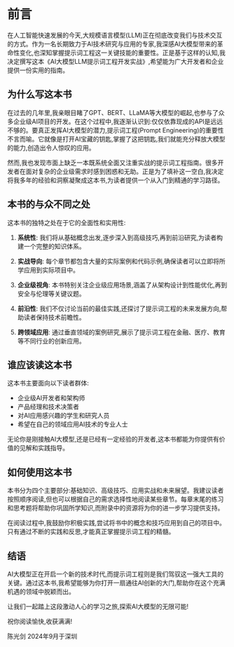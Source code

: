 
# 前言

在人工智能快速发展的今天,大规模语言模型(LLM)正在彻底改变我们与技术交互的方式。作为一名长期致力于AI技术研究与应用的专家,我深感AI大模型带来的革命性变化,也深知掌握提示词工程这一关键技能的重要性。正是基于这样的认知,我决定撰写这本《AI大模型LLM提示词工程开发实战》,希望能为广大开发者和企业提供一份实用的指南。

## 为什么写这本书

在过去的几年里,我亲眼目睹了GPT、BERT、LLaMA等大模型的崛起,也参与了众多企业级AI项目的开发。在这个过程中,我逐渐认识到:仅仅依靠现成的API是远远不够的。要真正发挥AI大模型的潜力,提示词工程(Prompt Engineering)的重要性不言而喻。它就像是打开AI宝藏的钥匙,掌握了这把钥匙,我们就能充分释放大模型的能力,创造出令人惊叹的应用。

然而,我也发现市面上缺乏一本既系统全面又注重实战的提示词工程指南。很多开发者在面对复杂的企业级需求时感到困惑和无助。正是为了填补这一空白,我决定将我多年的经验和洞察凝聚成这本书,为读者提供一个从入门到精通的学习路径。

## 本书的与众不同之处

这本书的独特之处在于它的全面性和实用性:

1. **系统性**: 我们将从基础概念出发,逐步深入到高级技巧,再到前沿研究,为读者构建一个完整的知识体系。

2. **实战导向**: 每个章节都包含大量的实际案例和代码示例,确保读者可以立即将所学应用到实际项目中。

3. **企业级视角**: 本书特别关注企业级应用场景,涵盖了从架构设计到性能优化,再到安全与伦理等关键议题。

4. **前沿性**: 我们不仅讨论当前的最佳实践,还探讨了提示词工程的未来发展方向,帮助读者保持技术前瞻性。

5. **跨领域应用**: 通过垂直领域的案例研究,展示了提示词工程在金融、医疗、教育等不同行业的创新应用。

## 谁应该读这本书

这本书主要面向以下读者群体:

- 企业级AI开发者和架构师
- 产品经理和技术决策者
- 对AI应用感兴趣的学生和研究人员
- 希望在自己的领域应用AI技术的专业人士

无论你是刚接触AI大模型,还是已经有一定经验的开发者,这本书都能为你提供有价值的见解和实践指导。

## 如何使用这本书

本书分为四个主要部分:基础知识、高级技巧、应用实战和未来展望。我建议读者按照顺序阅读,但也可以根据自己的需求选择性地阅读某些章节。每章末尾的练习和思考题将帮助你巩固所学知识,而附录中的资源将为你的进一步学习提供支持。

在阅读过程中,我鼓励你积极实践,尝试将书中的概念和技巧应用到自己的项目中。只有通过不断的实践和反思,才能真正掌握提示词工程的精髓。

## 结语

AI大模型正在开启一个新的技术时代,而提示词工程则是我们驾驭这一强大工具的关键。通过这本书,我希望能够为你打开一扇通往AI创新的大门,帮助你在这个充满机遇的领域中脱颖而出。

让我们一起踏上这段激动人心的学习之旅,探索AI大模型的无限可能!

祝你阅读愉快,收获满满!

陈光剑
2024年9月于深圳
